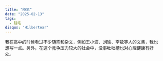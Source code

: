 ```yaml
---
title: "随笔"
date: "2025-02-13"
tags:
  - 随笔
disqus: "Hilbertear"
---
```


我在高中的时候看过不少随笔和杂文，例如王小波、刘瑜、李敖等人的文集，我也想写一点。另外，在这个竞争压力较大的社会中，没事吐吐槽也对心理健康有好处。
